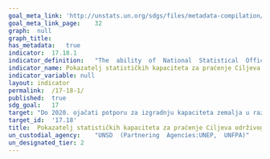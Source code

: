 ```yaml
---	
goal_meta_link:	'http://unstats.un.org/sdgs/files/metadata-compilation/Metadata-Goal-17.pdf'
goal_meta_link_page:	32
graph:	null
graph_title:	
has_metadata:	true
indicator:	17.18.1
indicator_definition:	"The  ability  of  National  Statistical  Offices  and  other  bodies  within  countries  to  report  on  the  diversity  of  SDG  indicators  is  itself  a  measure  of  capacity,  particularly  when  we  think  about  the  eventual  complexity  of  the  indicator  framework  as  well  as  the  points  of  disaggregation.  Right  now,  a  number  of  the  existing  indicators  are  calculated  or  modeled  at  global  level,  and  the  purpose  of  this  indicator  is  to  measure  the  shift  in  that  calculation  process  to  the  national  level.  Disaggregation  would  be  assessed  on  the  basis  of  the  language  of  target  17.18,  as  well  as  the  metadata  and  agreements  on  disaggregation  for  each  indicator  itself.  The  baseline  and  targets  for  this  indicators  will  be  determined  in  a  later  stage  using  trend  data  on  the  MDGs  reporting  and  independent  assessments  of  current  capacity  of  countries  for  reporting  towards  the  final  results  framework  and  indicators  for  the  SDGs."
indicator_name:	Pokazatelj statističkih kapaciteta za praćenje Ciljeva održivog razvoja
indicator_variable:	null
layout:	indicator
permalink:	/17-18-1/
published:	true  
sdg_goal:	17
target:	"Do 2020. ojačati potporu za izgradnju kapaciteta zemalja u razvoju, uključujući najmanje razvijene zemlje i male otočne države u razvoju, u cilju značajnog povećanja dostupnosti visokokvalitetnih, pravovremenih i pouzdanih podataka raščlanjenih po prihodima, spolu, dobi, rasi, etničkoj pripadnosti, migracijskom statusu, invalidnosti, zemljopisnom položaju i ostalim karakteristikama koje su relevantne za svaku zemlju"
target_id:	'17.18'
title:	Pokazatelj statističkih kapaciteta za praćenje Ciljeva održivog razvoja
un_custodial_agency:	"UNSD  (Partnering  Agencies:UNEP,  UNFPA)"
un_designated_tier:	2
---	
```

